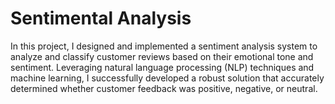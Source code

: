 # Sentimental Analysis
In this project, I designed and implemented a sentiment analysis system to analyze and classify customer reviews based on their emotional tone and sentiment. Leveraging natural language processing (NLP) techniques and machine learning, I successfully developed a robust solution that accurately determined whether customer feedback was positive, negative, or neutral.
